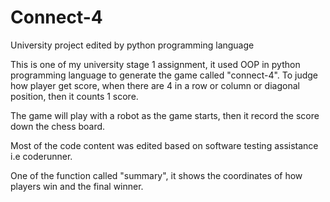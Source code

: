 # Connect-4
University project edited by python programming language


This is one of my university stage 1 assignment, it used OOP in python programming language to generate the game called "connect-4".
To judge how player get score, when there are 4 in a row or column or diagonal position, then it counts 1 score.

The game will play with a robot as the game starts, then it record the score down the chess board.

Most of the code content was edited based on software testing assistance i.e coderunner. 

One of the function called "summary", it shows the coordinates of how players win and the final winner.


